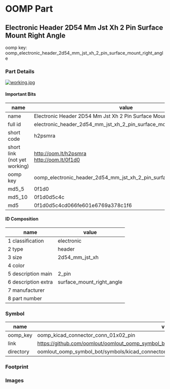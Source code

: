 # OOMP Part  
## Electronic Header 2D54 Mm Jst Xh 2 Pin Surface Mount Right Angle  
  
oomp key: oomp_electronic_header_2d54_mm_jst_xh_2_pin_surface_mount_right_angle  
  
### Part Details  
  
[![working.jpg](working_600.jpg)](working.jpg)  
  
#### Important Bits  
| name | value | 
| --- | --- | 
| name | Electronic Header 2D54 Mm Jst Xh 2 Pin Surface Mount Right Angle | 
| full id | electronic_header_2d54_mm_jst_xh_2_pin_surface_mount_right_angle | 
| short code | h2psmra | 
| short link<br>(not yet working) | http://oom.lt/h2psmra<br>http://oom.lt/0f1d0 | 
| oomp key | oomp_electronic_header_2d54_mm_jst_xh_2_pin_surface_mount_right_angle | 
| md5_5 | 0f1d0 | 
| md5_10 | 0f1d0d5c4c | 
| md5 | 0f1d0d5c4cd066fe601e6769a378c1f6 | 
#### ID Composition  
| name | value | 
| --- | --- | 
| 1 classification | electronic | 
| 2 type | header | 
| 3 size | 2d54_mm_jst_xh | 
| 4 color |  | 
| 5 description main | 2_pin | 
| 6 description extra | surface_mount_right_angle | 
| 7 manufacturer |  | 
| 8 part number |  | 
### Symbol  
| name | value | 
| --- | --- | 
| oomp_key | oomp_kicad_connector_conn_01x02_pin | 
| link | https://github.com/oomlout/oomlout_oomp_symbol_bot/tree/main/symbols/kicad_connector_conn_01x02_pin | 
| directory | oomlout_oomp_symbol_bot/symbols/kicad_connector_conn_01x02_pin//working/working.kicad_sym | 
### Footprint  
### Images  
